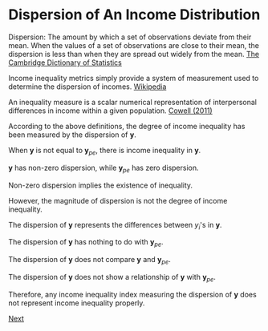 # Dispersion of An Income Distribution

Dispersion: The amount by which a set of observations deviate from their mean. When the values of a set of observations are close to their mean, the dispersion is less than when they are spread out widely from the mean. [The Cambridge Dictionary of Statistics](https://www.cambridge.org/us/universitypress/subjects/statistics-probability/statistics-and-probability-general-interest/cambridge-dictionary-statistics-4th-edition?format=HB&isbn=9780521766999) 

Income inequality metrics simply provide a system of measurement used to determine the dispersion of incomes. [Wikipedia](https://en.wikipedia.org/wiki/Income_inequality_metrics)

 An inequality measure is a scalar numerical representation of interpersonal differences in income within a given population. [Cowell (2011)](https://global.oup.com/academic/product/measuring-inequality-9780199594047)

According to the above definitions, the degree of income inequality has been measured by the dispersion of $\mathbf{y}$.

When $\mathbf{y}$ is not equal to $\mathbf{y}_{pe}$, there is income inequality in $\mathbf{y}$.

$\mathbf{y}$ has non-zero dispersion, while $\mathbf{y}_{pe}$ has zero dispersion.

Non-zero dispersion implies the existence of inequality.

However, the magnitude of dispersion is not the degree of income inequality.


The dispersion of $\mathbf{y}$ represents the differences between $y_i$'s in $\mathbf{y}$.

The dispersion of $\mathbf{y}$ has nothing to do with $\mathbf{y}_{pe}$.

The dispersion of $\mathbf{y}$ does not compare $\mathbf{y}$ and $\mathbf{y}_{pe}$.

The dispersion of $\mathbf{y}$ does not show a relationship of $\mathbf{y}$ with $\mathbf{y}_{pe}$.

Therefore, any income inequality index measuring the dispersion of $\mathbf{y}$ does not represent income inequality properly.

[Next](./RUDIncome.md)
